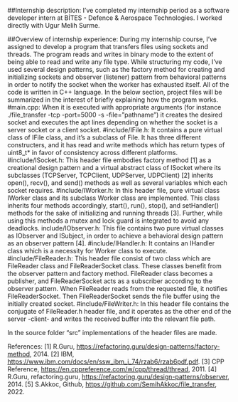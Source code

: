 ##Internship description:
	I’ve completed my internship period as a software developer intern at BİTES - Defence & Aerospace Technologies. I worked directly with Ugur Melih Surme.

##Overview of internship experience:
	During my internship course, I’ve assigned to develop a program that transfers files using sockets and threads. The program reads and writes in binary mode to the extent of being able to read and write any file type. While structuring my code, I’ve used several design patterns, such as the factory method for creating and initializing sockets and observer (listener) pattern from behavioral patterns in order to notify the socket when the worker has exhausted itself. All of the code is written in C++ language.
In the below section, project files will be summarized in the interest of briefly explaining how the program works.
#main.cpp: When it is executed with appropriate arguments (for instance ./file_transfer -tcp -port=5000 -s -file=”pathname”) it creates the desired socket and executes the apt lines depending on whether the socket is a server socket or a client socket.
#include/IFile.h: It contains a pure virtual class of IFile class, and it’s a subclass of File. It has three different constructers, and it has read and write methods which has return types of uint8_t* in favor of consistency across different platforms.
#include/ISocket.h: This header file embodies factory method [1] as a creational design pattern and a virtual abstract class of ISocket where its subclasses (TCPServer, TCPClient, UDPServer, UDPClient) [2] inherits open(), recv(), and send() methods as well as several variables which each socket requires.
#include/IWorker.h: In this header file, pure virtual class IWorker class and its subclass Worker class are implemented. This class inherits four methods accordingly, start(), run(), stop(), and setHandler() methods for the sake of initializing and running threads [3]. Further, while using this methods a mutex and lock guard is integrated to avoid any deadlocks.
include/IObserver.h: This file contains two pure virtual classes as IObserver and ISubject, in order to achieve a behavioral design pattern as an observer pattern [4].
#include/IHandler.h: It contains an IHandler class which is a necessity for Worker class to execute.
#include/FileReader.h: This header file consist of two class which are FileReader class and FileReaderSocket class. These classes benefit from the observer pattern and factory method. FileReader class becomes a publisher, and FileReaderSocket acts as a subscriber according to the observer pattern. When FileReader reads from the requested file, it notifies FileReaderSocket. Then FileReaderSocket sends the file buffer using the initially created socket. 
#include/FileWriter.h: In this header file contains the conjugate of FileReader.h header file, and it operates as the other end of the server -client- and writes the received buffer into the relevant file path.

In the source folder “src” implementations of the header files are made.

References:
[1] R.Guru, https://refactoring.guru/design-patterns/factory-method, 2014.
[2] IBM, https://www.ibm.com/docs/en/ssw_ibm_i_74/rzab6/rzab6pdf.pdf.
[3] CPP Reference, https://en.cppreference.com/w/cpp/thread/thread, 2011.
[4] R.Guru, refactoring.guru, https://refactoring.guru/design-patterns/observer, 2014.
[5] S.Akkoc, Github, https://github.com/SemihAkkoc/file_transfer, 2022.
